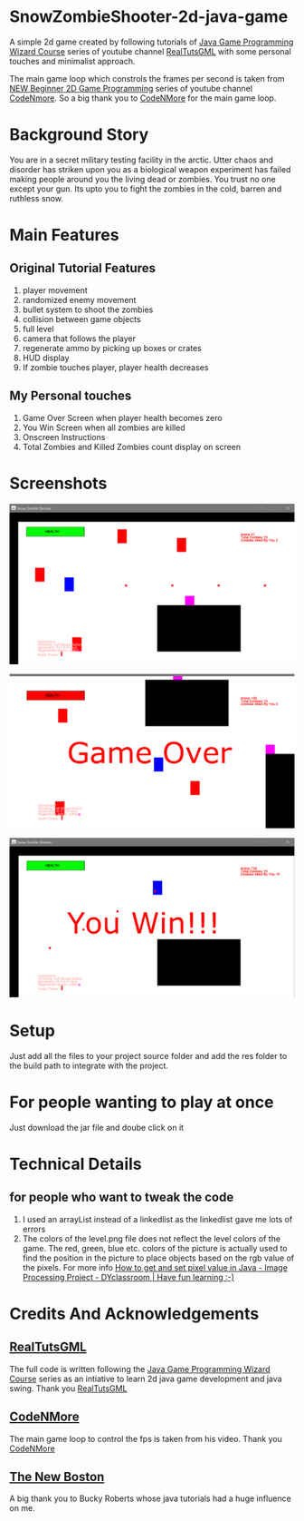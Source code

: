 # SnowZombieShooter-2d-java-game
A simple 2d game created by following tutorials of [Java Game Programming Wizard Course](https://www.youtube.com/playlist?list=PLWms45O3n--5vDnNd6aiu1CSWX3JlCU1n) series of youtube channel [ RealTutsGML](https://www.youtube.com/user/RealTutsGML/featured) with some personal touches and minimalist approach.

The main game loop which constrols the frames per second is taken from [NEW Beginner 2D Game Programming](https://www.youtube.com/playlist?list=PLah6faXAgguMnTBs3JnEJY0shAc18XYQZ) series of youtube channel [CodeNmore](https://www.youtube.com/user/CodeNMore). So a big thank you to [CodeNMore](https://www.youtube.com/user/CodeNMore) for the main game loop.


# Background Story
You are in a secret military testing facility in the arctic. Utter chaos and disorder has striken upon you as a biological weapon experiment has failed making people around you the living dead or zombies. You trust no one except your gun. Its upto you to fight the zombies in the cold, barren and ruthless snow.

# Main Features
## Original Tutorial Features
1. player movement
2. randomized enemy movement
3. bullet system to shoot the zombies
4. collision between game objects
5. full level
6. camera that follows the player
7. regenerate ammo by picking up boxes or crates
8. HUD display
9. If zombie touches player, player health decreases

## My Personal touches
1. Game Over Screen when player health becomes zero
2. You Win Screen when all zombies are killed
3. Onscreen Instructions 
4. Total Zombies and Killed Zombies count display on screen

# Screenshots
![Snap 1](screenShots/snap1.png)

![Snap 2](screenShots/snap2.png)

![Snap 3](screenShots/snap3.png)

# Setup
Just add all the files to your project source folder and add the res folder to the build path to integrate with the project.

# For people wanting to play at once
Just download the jar file and doube click on it

# Technical Details
## for people who want to tweak the code
1. I used an arrayList instead of a linkedlist as the linkedlist gave me lots of errors
2. The colors of the level.png file does not reflect the level colors of the game. The red, green, blue etc. colors of the picture is actually used to find the position in the picture to place objects based on the rgb value of the pixels. For more info [How to get and set pixel value in Java - Image Processing Project - DYclassroom | Have fun learning :-)](https://www.dyclassroom.com/image-processing-project/how-to-get-and-set-pixel-value-in-java)

# Credits And Acknowledgements
## [RealTutsGML](https://www.youtube.com/user/RealTutsGML/featured)
The full code is written following the [Java Game Programming Wizard Course](https://www.youtube.com/playlist?list=PLWms45O3n--5vDnNd6aiu1CSWX3JlCU1n) series as an intiative to learn 2d java game development and java swing. Thank you [RealTutsGML](https://www.youtube.com/user/RealTutsGML/featured)
## [CodeNMore](https://www.youtube.com/channel/UCaM7SQvF5q9sz4NgL16PNRA)
The main game loop to control the fps is taken from his video. Thank you [CodeNMore](https://www.youtube.com/channel/UCaM7SQvF5q9sz4NgL16PNRA)
## [The New Boston](https://www.youtube.com/user/thenewboston)
A big thank you to Bucky Roberts whose java tutorials had a huge influence on me.
